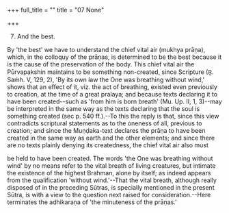 +++
full_title = ""
title = "07 None"

+++


7. And the best.

By 'the best' we have to understand the chief vital air (mukhya prāṇa), which, in the colloquy of the prāṇas, is determined to be the best because it is the cause of the preservation of the body. This chief vital air the Pūrvapakshin maintains to be something non-created, since Scripture (R̥. Saṁh. V, 129, 2), 'By its own law the One was breathing without wind,' shows that an effect of it, viz. the act of breathing, existed even previously to creation, at the time of a great pralaya; and because texts declaring it to have been created--such as 'from him is born breath' (Mu. Up. II, 1, 3)--may be interpreted in the same way as the texts declaring that the soul is something created (sec p. 540 ff.).--To this the reply is that, since this view contradicts scriptural statements as to the oneness of all, previous to creation; and since the Muṇḍaka-text declares the prāṇa to have been created in the same way as earth and the other elements; and since there are no texts plainly denying its createdness, the chief vital air also must

be held to have been created. The words 'the One was breathing without wind' by no means refer to the vital breath of living creatures, but intimate the existence of the highest Brahman, alone by itself; as indeed appears from the qualification 'without wind.'--That the vital breath, although really disposed of in the preceding Sūtras, is specially mentioned in the present Sūtra, is with a view to the question next raised for consideration.--Here terminates the adhikaraṇa of 'the minuteness of the prāṇas.'

